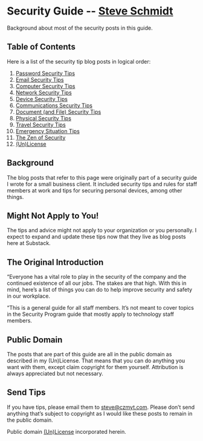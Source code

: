 
# Security Guide -- [Steve Schmidt](/)
Background about most of the security posts in this guide.

## Table of Contents

Here is a list of the security tip blog posts in logical order:

1. [Password Security Tips](password-security-tips)
1. [Email Security Tips](email-security-tips)
1. [Computer Security Tips](computer-security-tips)
1. [Network Security Tips](network-security-tips)
1. [Device Security Tips](device-security-tips)
1. [Communications Security Tips](communications-security-tips)
1. [Document (and File) Security Tips](document-security-tips)
1. [Physical Security Tips](physical-security-tips)
1. [Travel Security Tips](travel-security-tips)
1. [Emergency Situation Tips](emergency-situation-tips)
1. [The Zen of Security](the-zen-of-security)
1. [(Un)License](/UNLICENSE)

## Background

The blog posts that refer to this page were originally part of a security guide I wrote for a small business client.
It included security tips and rules for staff members at work and tips for securing personal devices, among other things.

## Might Not Apply to You!

The tips and advice might not apply to your organization or you personally.
I expect to expand and update these tips now that they live as blog posts here at Substack.

## The Original Introduction

“Everyone has a vital role to play in the security of the company and the continued existence of all our jobs.
The stakes are that high.
With this in mind, here’s a list of things you can do to help improve security and safety in our workplace.

“This is a general guide for all staff members.
It’s not meant to cover topics in the Security Program guide that mostly apply to technology staff members.

## Public Domain

The posts that are part of this guide are all in the public domain as described in my (Un)License.
That means that you can do anything you want with them, except claim copyright for them yourself.
Attribution is always appreciated but not necessary.

## Send Tips

If you have tips, please email them to [steve@czmyt.com](mailto:steve@czmyt.com).
Please don’t send anything that’s subject to copyright as I would like these posts to remain in the public domain.

Public domain [(Un)License](/UNLICENSE) incorporated herein.

